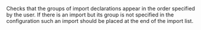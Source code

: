 Checks that the groups of import declarations appear in the order
specified by the user. If there is an import but its group is not
specified in the configuration such an import should be placed at the
end of the import list.